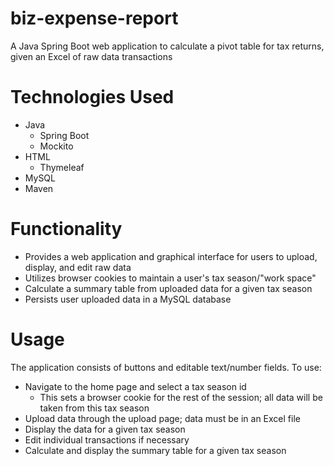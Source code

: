 # biz-expense-report
A Java Spring Boot web application to calculate a pivot table for tax returns, given an Excel of raw data transactions
# Technologies Used
* Java
  * Spring Boot
  * Mockito
* HTML
  * Thymeleaf
* MySQL
* Maven
# Functionality
* Provides a web application and graphical interface for users to upload, display, and edit raw data
* Utilizes browser cookies to maintain a user's tax season/"work space"
* Calculate a summary table from uploaded data for a given tax season
* Persists user uploaded data in a MySQL database
# Usage
The application consists of buttons and editable text/number fields. To use:
* Navigate to the home page and select a tax season id
  * This sets a browser cookie for the rest of the session; all data will be taken from this tax season
* Upload data through the upload page; data must be in an Excel file
* Display the data for a given tax season
* Edit individual transactions if necessary
* Calculate and display the summary table for a given tax season
